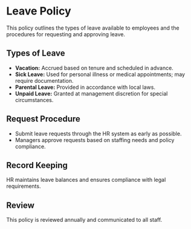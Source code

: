 # Leave Policy

This policy outlines the types of leave available to employees and the procedures for requesting and approving leave.

## Types of Leave
- **Vacation:** Accrued based on tenure and scheduled in advance.
- **Sick Leave:** Used for personal illness or medical appointments; may require documentation.
- **Parental Leave:** Provided in accordance with local laws.
- **Unpaid Leave:** Granted at management discretion for special circumstances.

## Request Procedure
- Submit leave requests through the HR system as early as possible.
- Managers approve requests based on staffing needs and policy compliance.

## Record Keeping
HR maintains leave balances and ensures compliance with legal requirements.

## Review
This policy is reviewed annually and communicated to all staff.
